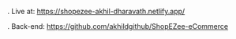 . Live at: https://shopezee-akhil-dharavath.netlify.app/

. Back-end: https://github.com/akhildgithub/ShopEZee-eCommerce
